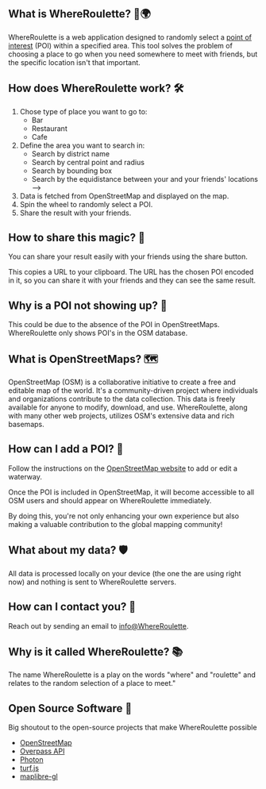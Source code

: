 ## What is WhereRoulette?  🎰🌍

WhereRoulette is a web application designed to randomly select a [point of interest](https://wiki.openstreetmap.org/wiki/Points_of_interest) (POI) within a specified area. This tool solves the problem of choosing a place to go when you need somewhere to meet with friends, but the specific location isn't that important.

## How does WhereRoulette work? 🛠️

1. Chose type of place you want to go to:
    * Bar
    * Restaurant
    * Cafe
1. Define the area you want to search in:
    * Search by district name
    * Search by central point and radius
    * Search by bounding box
    * Search by the equidistance between your and your friends' locations -->
1. Data is fetched from OpenStreetMap and displayed on the map.
1. Spin the wheel to randomly select a POI.
1. Share the result with your friends.

## How to share this magic? 🤙

You can share your result easily with your friends using the share button.

This copies a URL to your clipboard. The URL has the chosen POI encoded in it, so you can share it with your friends and they can see the same result.

## Why is a POI not showing up? 🤔

This could be due to the absence of the POI in OpenStreetMaps. WhereRoulette only shows POI's in the OSM database.

## What is OpenStreetMaps? 🗺️

OpenStreetMap (OSM) is a collaborative initiative to create a free and editable map of the world. It's a community-driven project where individuals and organizations contribute to the data collection. This data is freely available for anyone to modify, download, and use. WhereRoulette, along with many other web projects, utilizes OSM's extensive  data and rich basemaps.

## How can I add a POI? 🙋

Follow the instructions on the [OpenStreetMap website](https://www.openstreetmap.org/) to add or edit a waterway.

Once the POI is included in OpenStreetMap, it will become accessible to all OSM users and should appear on WhereRoulette immediately.

By doing this, you're not only enhancing your own experience but also making a valuable contribution to the global mapping community!

## What about my data? 🛡️

All data is processed locally on your device (the one the are using right now) and nothing is sent to WhereRoulette servers.

## How can I contact you? 📨

Reach out by sending an email to [info@WhereRoulette](info@WhereRoulette).

## Why is it called WhereRoulette? 📚

The name WhereRoulette is a play on the words "where" and "roulette" and relates to the random selection of a place to meet."

## Open Source Software 💚

Big shoutout to the open-source projects that make WhereRoulette possible

- [OpenStreetMap](https://www.openstreetmap.org/)
- [Overpass API](https://wiki.openstreetmap.org/wiki/Overpass_API)
- [Photon](https://photon.komoot.io/)
- [turf.js](https://turfjs.org/)
- [maplibre-gl](https://maplibre.org/)
